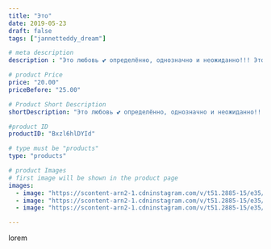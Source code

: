 ```yaml
---
title: "Это"
date: 2019-05-23
draft: false
tags: ["jannetteddy_dream"]

# meta description
description : "Это любовь 💕 определённо, однозначно и неожиданно!!! Это не я, это они сами нашли друг друга!!!✨✨✨ Задумка изначально была другая, но родившись малышка Коко выб"

# product Price
price: "20.00"
priceBefore: "25.00"

# Product Short Description
shortDescription: "Это любовь 💕 определённо, однозначно и неожиданно!!! Это не я, это они сами нашли друг друга!!!✨✨✨ Задумка изначально была другая, но родившись малышка Коко выбрала его!!! Видимо не случайно я не могла сначала придумать имя медведю теперь ему прийдется стать Артуром или выбрать кличку Бой??? Но определенно это ее любовь!!! Как вам результат??? Очень интересно узнать?😘💕🙏#мишкитедди #теддимишка #тедди #teddybear #teddy #handmade #chanel #мадамCOCO🖤"

#product ID
productID: "Bxzl6hlDYId"

# type must be "products"
type: "products"

# product Images
# first image will be shown in the product page
images:
  - image: "https://scontent-arn2-1.cdninstagram.com/v/t51.2885-15/e35/s1080x1080/60799794_406565426860226_8858123636098955453_n.jpg?_nc_ht=scontent-arn2-1.cdninstagram.com&_nc_cat=102&_nc_ohc=7BaLbOf__j4AX_td6X7&tp=1&oh=e6cd58d3df272427f8c3be58442de06d&oe=605B0FE5&ig_cache_key=MjA1MDE0ODk5MjM4MTk3ODkzOQ%3D%3D.2"
  - image: "https://scontent-arn2-1.cdninstagram.com/v/t51.2885-15/e35/s1080x1080/60942917_298497944428159_430428176968176871_n.jpg?_nc_ht=scontent-arn2-1.cdninstagram.com&_nc_cat=107&_nc_ohc=y_AEsy6R5MEAX97434O&tp=1&oh=45ae65ce3de7643105450381e5dd7b51&oe=605B93A5&ig_cache_key=MjA1MDE0ODk5MjM3MzYyODE3NQ%3D%3D.2"
  - image: "https://scontent-arn2-1.cdninstagram.com/v/t51.2885-15/e35/s1080x1080/61125913_309175776651655_1123086375011540482_n.jpg?_nc_ht=scontent-arn2-1.cdninstagram.com&_nc_cat=107&_nc_ohc=QZA8ogExmWkAX_bXlzC&tp=1&oh=ca05d7a37788bbb22087ddca211d5edb&oe=6059F423&ig_cache_key=MjA1MDE0ODk5MjM2NTE5NTU3NA%3D%3D.2"

---
```

lorem
